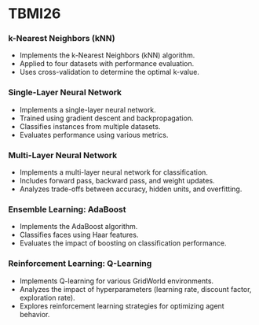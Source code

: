 # TBMI26

### k-Nearest Neighbors (kNN)
- Implements the k-Nearest Neighbors (kNN) algorithm.
- Applied to four datasets with performance evaluation.
- Uses cross-validation to determine the optimal k-value.

### Single-Layer Neural Network
- Implements a single-layer neural network.
- Trained using gradient descent and backpropagation.
- Classifies instances from multiple datasets.
- Evaluates performance using various metrics.

### Multi-Layer Neural Network
- Implements a multi-layer neural network for classification.
- Includes forward pass, backward pass, and weight updates.
- Analyzes trade-offs between accuracy, hidden units, and overfitting.

### Ensemble Learning: AdaBoost
- Implements the AdaBoost algorithm.
- Classifies faces using Haar features.
- Evaluates the impact of boosting on classification performance.

### Reinforcement Learning: Q-Learning
- Implements Q-learning for various GridWorld environments.
- Analyzes the impact of hyperparameters (learning rate, discount factor, exploration rate).
- Explores reinforcement learning strategies for optimizing agent behavior.
